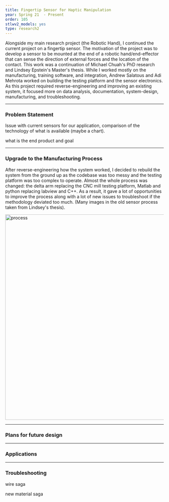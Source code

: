 ```yaml
---
title: Fingertip Sensor for Haptic Manipulation
year: Spring 21  - Present
order: 105
stlwv2_models: yes
type: research2
---
```


Alongside my main research project (the Robotic Hand), I continued the current project on a fingertip sensor.
The motivation of the project was to develop a sensor to be mounted at the end of a robotic hand/end-effector that can sense the direction of external forces and the location of the contact.
This work was a continuation of Michael Chuah's PhD research and Lindsey Epstein's Master's thesis.
While I worked mostly on the manufacturing, training software, and integration, Andrew Salatous and Adi Mehrota worked on building the testing platform and the sensor electronics.
As this project required reverse-engineering and improving an existing system, it focused more on data analysis, documentation, system-design, manufacturing, and troubleshooting.

---
### Problem Statement

Issue with current sensors for our application, comparison of the technology of what is available (maybe a chart).

what is the end product and goal

---
### Upgrade to the Manufacturing Process

After reverse-engineering how the system worked, I decided to rebuild the system from the ground up as the codebase was too messy and the testing platform was too complex to operate.
Almost the whole process was changed: the delta arm replacing the CNC mill testing platform, Matlab and python replacing labview and C++. 
As a result, it gave a lot of opportunities to improve the process along with a lot of new issues to troubleshoot if the methodology deviated too much.
(Many images in the old sensor process taken from Lindsey's thesis).

<img src="/website/assets/images/41ProcessFull.jpg" alt="process" width="650"/>

---
### Plans for future design


---
### Applications

---
### Troubleshooting

wire saga

new material saga





